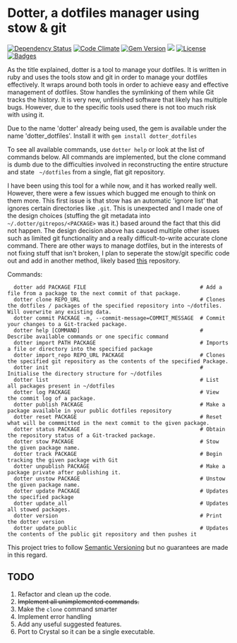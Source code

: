 # Dotter, a dotfiles manager using stow & git

[![Dependency Status](http://img.shields.io/gemnasium/samis/dotter.svg)](https://gemnasium.com/samis/dotter)
[![Code Climate](http://img.shields.io/codeclimate/github/samis/dotter.svg)](https://codeclimate.com/github/samis/dotter)
[![Gem Version](http://img.shields.io/gem/v/dotter_dotfiles.svg)](https://rubygems.org/gems/dotter_dotfiles)
![](http://ruby-gem-downloads-badge.herokuapp.com/dotter_dotfiles)
[![License](http://img.shields.io/:license-mit-blue.svg)](http://samis.mit-license.org)
[![Badges](http://img.shields.io/:badges-5/5-ff6799.svg)](https://github.com/badges/badgerbadgerbadger)


As the title explained, dotter is a tool to manage your dotfiles. It is written in ruby and uses the tools stow and git in order to manage your dotfiles effectively.
It wraps around both tools in order to achieve easy and effective management of dotfiles. Stow handles the symlinking of them while Git tracks the history.
It is very new, unfinished software that likely has multiple bugs. However, due to the specific tools used there is not too much risk with using it.

Due to the name 'dotter' already being used, the gem is available under the name 'dotter_dotfiles'. Install it with `gem install dotter_dotfiles`

To see all available commands, use `dotter help` or look at the list of commands below. All commands are implemented, but the clone command is dumb due to the difficulties
involved in reconstructing the entire structure and state ` ~/dotfiles` from a single, flat git repository.

I have been using this tool for a while now, and it has worked really well. However, there were a few issues which bugged me enough to think on them more.
This first issue is that stow has an automatic 'ignore list' that ignores certain directories like `.git`. 
This is unexpected and I made one of the design choices (stuffing the git metadata into `~/.dotter/gitrepos/<PACKAGE>` was it.) based around the fact that this did not happen.
The design decision above has caused multiple other issues such as limited git functionality and a really difficult-to-write accurate clone command.
There are other ways to manage dotfiles, but in the interests of not fixing stuff that isn't broken, I plan to seperate the stow/git specific code out and add in another method, likely based [this](https://github.com/NorfairKing/super-user-spark) repository.

Commands:
```
  dotter add PACKAGE FILE                                    # Add a file from a package to the next commit of that package.
  dotter clone REPO_URL                                      # Clones the dotfiles / packages of the specified repository into ~/dotfiles. Will overwrite any existing data.
  dotter commit PACKAGE -m, --commit-message=COMMIT_MESSAGE  # Commit your changes to a Git-tracked package.
  dotter help [COMMAND]                                      # Describe available commands or one specific command
  dotter import PATH PACKAGE                                 # Imports a file or directory into the specified package
  dotter import_repo REPO_URL PACKAGE                        # Clones the specified git repository as the contents of the specified Package.
  dotter init                                                # Initialise the directory structure for ~/dotfiles
  dotter list                                                # List all packages present in ~/dotfiles
  dotter log PACKAGE                                         # View the commit log of a package.
  dotter publish PACKAGE                                     # Make a package available in your public dotfiles repository
  dotter reset PACKAGE                                       # Reset what will be commmitted in the next commit to the given package.
  dotter status PACKAGE                                      # Obtain the repository status of a Git-tracked package.
  dotter stow PACKAGE                                        # Stow the given package name.
  dotter track PACKAGE                                       # Begin tracking the given package with Git
  dotter unpublish PACKAGE                                   # Make a package private after publishing it.
  dotter unstow PACKAGE                                      # Unstow the given package name.
  dotter update PACKAGE                                      # Updates the specified package
  dotter update_all                                          # Updates all stowed packages.
  dotter version                                             # Print the dotter version
  dotter update_public                                       # Updates the contents of the public git repository and then pushes it
```
This project tries to follow [Semantic Versioning](http://semver.org/) but no guarantees are made in this regard.
## TODO
1. Refactor and clean up the code.
2. ~~Implement all unimplemented commands.~~
3. Make the `clone` command smarter
4. Implement error handling
5. Add any useful suggested features.
6. Port to Crystal so it can be a single executable.
